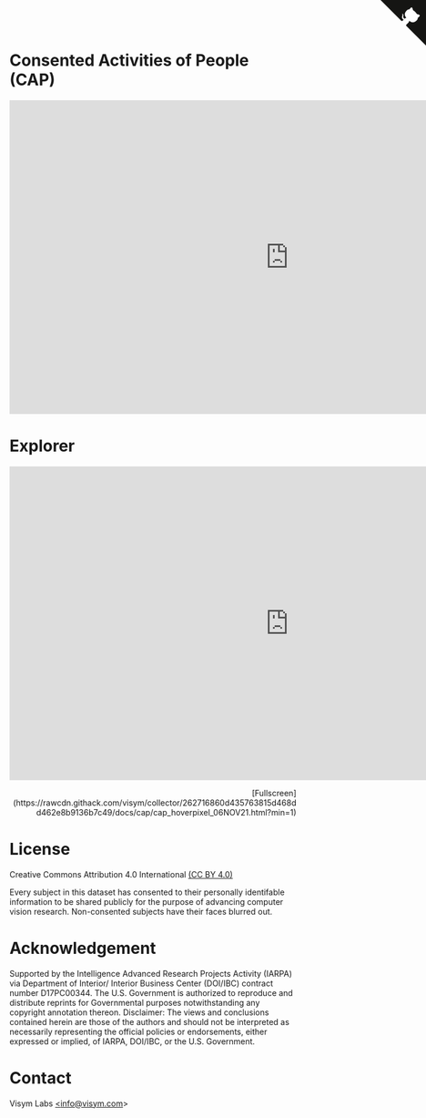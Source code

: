 <a href="https://github.com/visym/collector" class="github-corner" aria-label="View source on GitHub"><svg width="80" height="80" viewBox="0 0 250 250" style="fill:#151513; color:#fff; position: absolute; top: 0; border: 0; right: 0;" aria-hidden="true"><path d="M0,0 L115,115 L130,115 L142,142 L250,250 L250,0 Z"></path><path d="M128.3,109.0 C113.8,99.7 119.0,89.6 119.0,89.6 C122.0,82.7 120.5,78.6 120.5,78.6 C119.2,72.0 123.4,76.3 123.4,76.3 C127.3,80.9 125.5,87.3 125.5,87.3 C122.9,97.6 130.6,101.9 134.4,103.2" fill="currentColor" style="transform-origin: 130px 106px;" class="octo-arm"></path><path d="M115.0,115.0 C114.9,115.1 118.7,116.5 119.8,115.4 L133.7,101.6 C136.9,99.2 139.9,98.4 142.2,98.6 C133.8,88.0 127.5,74.4 143.8,58.0 C148.5,53.4 154.0,51.2 159.7,51.0 C160.3,49.4 163.2,43.6 171.4,40.1 C171.4,40.1 176.1,42.5 178.8,56.2 C183.1,58.6 187.2,61.8 190.9,65.4 C194.5,69.0 197.7,73.2 200.1,77.6 C213.8,80.2 216.3,84.9 216.3,84.9 C212.7,93.1 206.9,96.0 205.4,96.6 C205.1,102.4 203.0,107.8 198.3,112.5 C181.9,128.9 168.3,122.5 157.7,114.1 C157.9,116.9 156.7,120.9 152.7,124.9 L141.0,136.5 C139.8,137.7 141.6,141.9 141.8,141.8 Z" fill="currentColor" class="octo-body"></path></svg></a>

# Consented Activities of People (CAP)

<iframe width="980" height="551" src="https://www.youtube.com/embed/iKYtyZYEuP8" title="Visym Collector: Ethical Datasets for Visual AI" frameborder="0" allow="accelerometer; autoplay; clipboard-write; encrypted-media; gyroscope; picture-in-picture" allowfullscreen></iframe>



# Explorer

<iframe src="https://rawcdn.githack.com/visym/collector/262716860d435763815d468dd462e8b9136b7c49/docs/cap/cap_hoverpixel_06NOV21.html?min=1" style="width: 980px; height: 551px; border: 0px"></iframe>

<p align="right">[Fullscreen](https://rawcdn.githack.com/visym/collector/262716860d435763815d468dd462e8b9136b7c49/docs/cap/cap_hoverpixel_06NOV21.html?min=1)</p>

# License

Creative Commons Attribution 4.0 International [(CC BY 4.0)](https://creativecommons.org/licenses/by/4.0/)

Every subject in this dataset has consented to their personally identifable information to be shared publicly for the purpose of advancing computer vision research.  Non-consented subjects have their faces blurred out.  

# Acknowledgement

Supported by the Intelligence Advanced Research Projects Activity (IARPA) via Department of Interior/ Interior Business Center (DOI/IBC) contract number D17PC00344. The U.S. Government is authorized to reproduce and distribute reprints for Governmental purposes notwithstanding any copyright annotation thereon. Disclaimer: The views and conclusions contained herein are those of the authors and should not be interpreted as necessarily representing the official policies or endorsements, either expressed or implied, of IARPA, DOI/IBC, or the U.S. Government.

# Contact

Visym Labs <a href="mailto:info@visym.com">&lt;info@visym.com&gt;</a>

